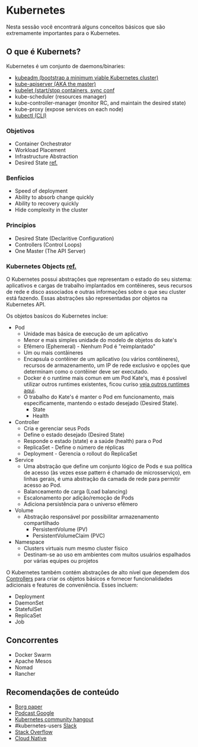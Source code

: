 # Kubernetes
Nesta sessão você encontrará alguns conceitos básicos que são extremamente importantes para o Kubernetes.

## O que é Kubernets?
Kubernetes é um conjunto de daemons/binaries:
* [kubeadm (bootstrap a minimum viable Kubernetes cluster)](/kubeadm.md)
* [kube-apiserver (AKA the master)](/kube-apiserver.md)
* [kubelet (start/stop containers, sync conf](/kubelet.md)
* kube-scheduler (resources manager)
* kube-controller-manager (monitor RC, and maintain the desired state)
* kube-proxy (expose services on each node)
* [kubectl (CLI)](/kubectl.md)

### Objetivos
* Container Orchestrator
* Workload Placement
* Infrastructure Abstraction
* Desired State [ref.](https://medium.com/@yannalbou/kubernetes-desired-state-4c5c4e873743)

### Benfícios
* Speed of deployment
* Ability to absorb change quickly
* Ability to recovery quickly
* Hide complexity in the cluster

### Princípios
* Desired State (Declaritive Configuration) 
* Controllers (Control Loops)
* One Master (The API Server)

### Kubernetes Objects [ref.](https://kubernetes.io/docs/concepts/#kubernetes-objects)
O Kubernetes possui abstrações que representam o estado do seu sistema: aplicativos e cargas de trabalho implantados em contêineres, seus recursos de rede e disco associados e outras informações sobre o que seu cluster está fazendo. Essas abstrações são representadas por objetos na Kubernetes API.

Os objetos basícos do Kubernetes inclue:

* Pod
    - Unidade mas básica de execução de um aplicativo
    - Menor e mais simples unidade do modelo de objetos do kate's
    - Efêmero (Ephemeral) - Nenhum Pod é "reimplantado"
    - Um ou mais contâineres
    - Encapsula o contêiner de um aplicativo (ou vários contêineres), recursos de armazenamento, um IP de rede exclusivo e opções que determinam como o contêiner deve ser executado.
    - Docker é o runtime mais comun em um Pod Kate's, mas é possível utilizar outros runtimes existentes, ficou curiso [veja outros runtimes aqui](https://github.com/deusimarferreira/containers/blob/master/containers-runtimes.md).
    - O trabalho do Kate's é manter o Pod em funcionamento, mais especificamente, mantendo o estado desejado (Desired State).
        * State
        * Health
* Controller
    - Cria e gerenciar seus Pods
    - Define o estado desejado (Desired State)
    - Responde o estado (state) e a saúde (health) para o Pod
    - ReplicaSet - Define o número de réplicas
    - Deployment - Gerencia o rollout do ReplicaSet
* Service
    - Uma abstração que define um conjunto lógico de Pods e sua política de acesso (às vezes esse pattern é chamado de microsserviço), em linhas gerais, é uma abstração da camada de rede para permitir acesso ao Pod.
    - Balanceamento de carga (Load balancing)
    - Escalonamento por adição/remoção de Pods
    - Adiciona persistência para o universo efêmero
* Volume
    - Abstração responsável por possibilitar armazenamento compartilhado
        * PersistentVolume (PV)
        * PersistentVolumeClaim (PVC)
* Namespace
    - Clusters virtuais num mesmo cluster físico
    - Destinam-se ao uso em ambientes com muitos usuários espalhados por várias equipes ou projetos

O Kubernetes também contém abstrações de alto nível que dependem dos [Controllers]() para criar os objetos básicos e fornecer funcionalidades adicionais e features de conveniência. Esses incluem:

* Deployment
* DaemonSet
* StatefulSet
* ReplicaSet
* Job

## Concorrentes
* Docker Swarm
* Apache Mesos
* Nomad
* Rancher

## Recomendações de conteúdo
* [Borg paper](https://ai.google/research/pubs/pub43438)
* [Podcast Google](https://www.gcppodcast.com/post/episode-46-borg-and-k8s-with-john-wilkes/)
* [Kubernetes community hangout](https://github.com/kubernetes/community)
* #kubernetes-users [Slack](https://slack.kubernetes.io/)
* [Stack Overflow](https://stackoverflow.com/search?q=kubernetes)
* [Cloud Native](https://www.slideshare.net/chipchilders/cloud-foundry-the-platform-for-forging-cloud-native-applications)
